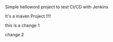 Simple helloword project to test CI/CD with Jenkins

It's a maven Project !!!!

this is a change 1

change 2
